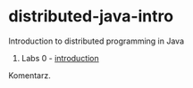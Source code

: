 distributed-java-intro
======================

Introduction to distributed programming in Java

1. Labs 0 - [introduction](0-introduction/README.md)

Komentarz.